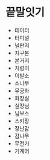 # 끝말잇기

* 데이터 
* 터미널 
* 널판지
* 지구본
* 본거지
* 지렁이
* 이발소
* 소나무
* 무궁화
* 화장실
* 실장님
* 님부스
* 스키장
* 장난감
* 감나무
* 무전기
* 기계어
